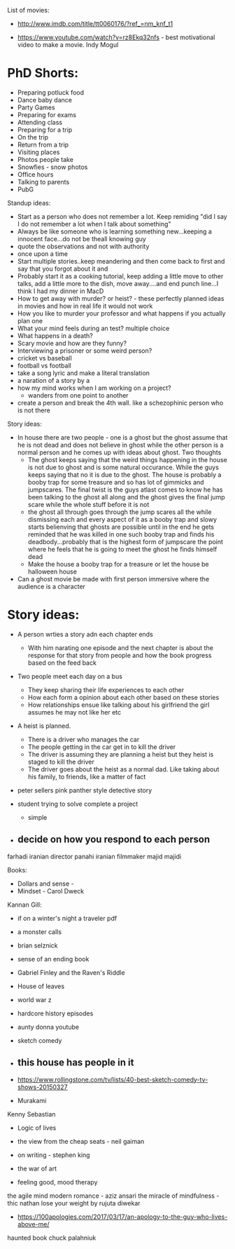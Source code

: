 List of movies:
- http://www.imdb.com/title/tt0060176/?ref_=nm_knf_t1

- https://www.youtube.com/watch?v=rz8Ekq32nfs - best motivational video to make a movie. Indy Mogul

PhD Shorts:
==========
- Preparing potluck food
- Dance baby dance
- Party Games
- Preparing for exams
- Attending class
- Preparing for a trip
- On the trip
- Return from a trip
- Visiting places
- Photos people take
- Snowfies - snow photos
- Office hours
- Talking to parents
- PubG



Standup ideas:
- Start as a person who does not remember a lot. Keep remiding "did I say I do not remember a lot when I talk about something"
- Always be like someone who is learning something new...keeping a innocent face...do not be theall knowing guy
- quote the observations and not with authority
- once upon a time
- Start multiple stories..keep meandering and then come back to first and say that you forgot about it and 
- Probably start it as a cooking tutorial, keep adding a little move to other talks, add a little more to the dish, move away....and end punch line...I think I had my dinner in MacD
- How to get away with murder? or heist? - these perfectly planned ideas in movies and how in real life it would not work
- How you like to murder your professor and what happens if you actually plan one
- What your mind feels during an test? multiple choice
- What happens in a death?
- Scary movie and how are they funny?
- Interviewing a prisoner or some weird person?
- cricket vs baseball
- football vs football
- take a song lyric and make a literal translation
- a naration of a story by a 
- how my mind works when I am working on a project?
	- wanders from one point to another
- create a person and break the 4th wall. like a schezophinic person who is not there


Story ideas:
- In house there are two people - one is a ghost but the ghost assume that he is not dead and does not believe in ghost while the other person is a normal person and he comes up with ideas about ghost. Two thoughts
	- The ghost keeps saying that the weird things happening in the house is not due to ghost and is some natural occurance. While the guys keeps saying that no it is due to the ghost. The house is probably a booby trap for some treasure and so has lot of gimmicks and jumpscares. The final twist is the guys atlast comes to know he has been talking to the ghost all along and the ghost gives the final jump scare while the whole stuff before it is not
	- the ghost all through goes through the jump scares all the while dismissing each and every aspect of it as a booby trap and slowy starts belienving that ghosts are possible until in the end he gets reminded that he was killed in one such booby trap and finds his deadbody...probably that is the highest form of jumpscare the point where he feels that he is going to meet the ghost he finds himself dead
	- Make the house a booby trap for a treasure or let the house be halloween house
- Can a ghost movie be made with first person immersive where the audience is a character

Story ideas:
===========
- A person wrties a story adn each chapter ends 
	- With him narating one episode and the next chapter is about the response for that story from people and how the book progress based on the feed back
- Two people meet each day on a bus
	- They keep sharing their life experiences to each other
	- How each form a opinion about each other based on these stories
	- How relationships ensue like talking about his girlfriend the girl assumes he may not like her etc
- A heist is planned. 
	- There is a driver who manages the car
	- The people getting in the car get in to kill the driver
	- The driver is assuming they are planning a heist but they heist is staged to kill the driver
	- The driver goes about the heist as a normal dad. Like taking about his family, to friends, like a matter of fact

- peter sellers pink panther style detective story
- student trying to solve complete a project
	- simple
- decide on how you respond to each person
	- 

farhadi iranian director
panahi iranian filmmaker
majid majidi

Books:
- Dollars and sense - 
- Mindset - Carol Dweck

Kannan Gill:
- if on a winter's night a traveler pdf
- a monster calls
- brian selznick
- sense of an ending book
- Gabriel Finley and the Raven's Riddle
- House of leaves
- world war z

- hardcore history episodes

- aunty donna youtube
- sketch comedy

- this house has people in it
	- 

- https://www.rollingstone.com/tv/lists/40-best-sketch-comedy-tv-shows-20150327

- Murakami

Kenny Sebastian
- Logic of lives

- the view from the cheap seats - neil gaiman
- on writing - stephen king

- the war of art
- feeling good, mood therapy

the agile mind
modern romance - aziz ansari
the miracle of mindfulness - thic nathan 
lose your weight by rujuta diwekar

- https://100apologies.com/2017/03/17/an-apology-to-the-guy-who-lives-above-me/

haunted book chuck palahniuk